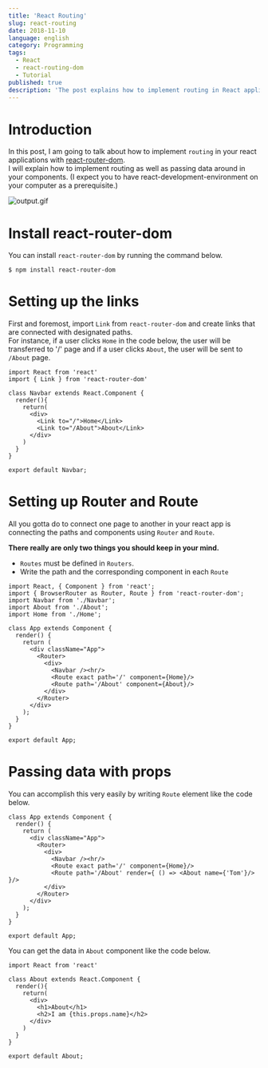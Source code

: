 ```yaml
---
title: 'React Routing'
slug: react-routing
date: 2018-11-10
language: english
category: Programming
tags:
  - React
  - react-routing-dom
  - Tutorial
published: true
description: 'The post explains how to implement routing in React applications as well as passing data around in the components. '
---
```


# Introduction

In this post, I am going to talk about how to implement `routing` in your react applications with [react-router-dom](https://www.npmjs.com/package/react-router-dom).  
I will explain how to implement routing as well as passing data around in your components. (I expect you to have react-development-environment on your computer as a prerequisite.)

![output.gif](https://qiita-image-store.s3.amazonaws.com/0/258219/99114ff7-f968-f469-2912-44a08a0d6af1.gif)

# Install react-router-dom

You can install `react-router-dom` by running the command below.

```console
$ npm install react-router-dom
```

# Setting up the links

First and foremost, import `Link` from `react-router-dom` and create links that are connected with designated paths.  
 For instance, if a user clicks `Home` in the code below, the user will be transferred to '/' page and if a user clicks `About`, the user will be sent to `/About` page.

```JS
import React from 'react'
import { Link } from 'react-router-dom'

class Navbar extends React.Component {
  render(){
    return(
      <div>
        <Link to="/">Home</Link>
        <Link to="/About">About</Link>
      </div>
    )
  }
}

export default Navbar;
```

# Setting up Router and Route

All you gotta do to connect one page to another in your react app is connecting the paths and components using `Router` and `Route`.

**There really are only two things you should keep in your mind.**

- `Routes` must be defined in `Routers`.
- Write the path and the corresponding component in each `Route`

```JS
import React, { Component } from 'react';
import { BrowserRouter as Router, Route } from 'react-router-dom';
import Navbar from './Navbar';
import About from './About';
import Home from './Home';

class App extends Component {
  render() {
    return (
      <div className="App">
        <Router>
          <div>
            <Navbar /><hr/>
            <Route exact path='/' component={Home}/>
            <Route path='/About' component={About}/>
          </div>
        </Router>
      </div>
    );
  }
}

export default App;
```

# Passing data with props

You can accomplish this very easily by writing `Route` element like the code below.

```JS
class App extends Component {
  render() {
    return (
      <div className="App">
        <Router>
          <div>
            <Navbar /><hr/>
            <Route exact path='/' component={Home}/>
            <Route path='/About' render={ () => <About name={'Tom'}/> }/>
          </div>
        </Router>
      </div>
    );
  }
}

export default App;
```

You can get the data in `About` component like the code below.

```JS
import React from 'react'

class About extends React.Component {
  render(){
    return(
      <div>
        <h1>About</h1>
        <h2>I am {this.props.name}</h2>
      </div>
    )
  }
}

export default About;
```
